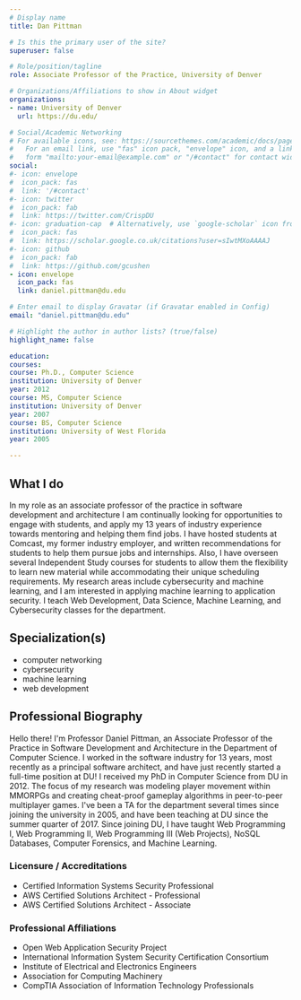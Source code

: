 ```yaml
---
# Display name
title: Dan Pittman

# Is this the primary user of the site?
superuser: false

# Role/position/tagline
role: Associate Professor of the Practice, University of Denver

# Organizations/Affiliations to show in About widget
organizations:
- name: University of Denver
  url: https://du.edu/

# Social/Academic Networking
# For available icons, see: https://sourcethemes.com/academic/docs/page-builder/#icons
#   For an email link, use "fas" icon pack, "envelope" icon, and a link in the
#   form "mailto:your-email@example.com" or "/#contact" for contact widget.
social:
#- icon: envelope
#  icon_pack: fas
#  link: '/#contact'
#- icon: twitter
#  icon_pack: fab
#  link: https://twitter.com/CrispDU
#- icon: graduation-cap  # Alternatively, use `google-scholar` icon from `ai` icon pack
#  icon_pack: fas
#  link: https://scholar.google.co.uk/citations?user=sIwtMXoAAAAJ
#- icon: github
#  icon_pack: fab
#  link: https://github.com/gcushen
- icon: envelope
  icon_pack: fas
  link: daniel.pittman@du.edu

# Enter email to display Gravatar (if Gravatar enabled in Config)
email: "daniel.pittman@du.edu"

# Highlight the author in author lists? (true/false)
highlight_name: false

education:
courses:
course: Ph.D., Computer Science
institution: University of Denver
year: 2012
course: MS, Computer Science
institution: University of Denver
year: 2007
course: BS, Computer Science
institution: University of West Florida
year: 2005

---
```


## What I do ##
In my role as an associate professor of the practice in software development and architecture I am continually looking for opportunities to engage with students, and apply my 13 years of industry experience towards mentoring and helping them find jobs. I have hosted students at Comcast, my former industry employer, and written recommendations for students to help them pursue jobs and internships. Also, I have overseen several Independent Study courses for students to allow them the flexibility to learn new material while accommodating their unique scheduling requirements. My research areas include cybersecurity and machine learning, and I am interested in applying machine learning to application security. I teach Web Development, Data Science, Machine Learning, and Cybersecurity classes for the department.

## Specialization(s) ##
- computer networking 
- cybersecurity
- machine learning
- web development

## Professional Biography ##
Hello there! I'm Professor Daniel Pittman, an Associate Professor of the Practice in Software Development and Architecture in the Department of Computer Science. I worked in the software industry for 13 years, most recently as a principal software architect, and have just recently started a full-time position at DU! I received my PhD in Computer Science from DU in 2012. The focus of my research was modeling player movement within MMORPGs and creating cheat-proof gameplay algorithms in peer-to-peer multiplayer games. I've been a TA for the department several times since joining the university in 2005, and have been teaching at DU since the summer quarter of 2017. Since joining DU, I have taught Web Programming I, Web Programming II, Web Programming III (Web Projects), NoSQL Databases, Computer Forensics, and Machine Learning.


### Licensure / Accreditations ###
- Certified Information Systems Security Professional
- AWS Certified Solutions Architect - Professional
- AWS Certified Solutions Architect - Associate
### Professional Affiliations ###
- Open Web Application Security Project
- International Information System Security Certification Consortium
- Institute of Electrical and Electronics Engineers
- Association for Computing Machinery
- CompTIA Association of Information Technology Professionals
